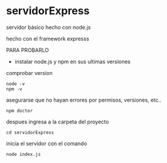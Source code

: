 # servidorExpress
servidor básico hecho con node.js 

hecho con el framework expresss

PARA PROBARLO

- instalar node.js y npm en sus ultimas versiones

comprobar version

```
node -v
npm -v

```
asegurarse que no hayan errores por permisos, versiones, etc..

```
npm doctor

```

despues ingresa a la carpeta del proyecto 

```
cd servidorExpress

```
inicia el servidor con el comando 

```
node index.js

```





